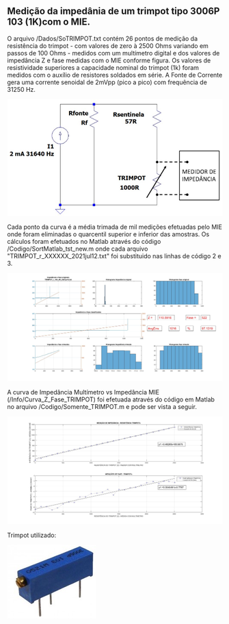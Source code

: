 ## Medição da impedânia de um trimpot tipo 3006P 103 (1K)com o MIE.

O arquivo /Dados/SoTRIMPOT.txt contém 26 pontos de medição da
resistência do trimpot - com valores de zero à 2500 Ohms variando em passos de 100 Ohms -
medidos com um multímetro digital e dos valores de impedância Z e fase medidas com o MIE conforme figura.
Os valores de resistividade superiores a capacidade nominal do trimpot (1k) foram medidos
com o auxílio de resistores soldados em série.
A Fonte de Corrente gera uma corrente senoidal de 2mVpp (pico a pico) com frequência de 31250 Hz. 

![Circuito eletrônico do teste](Circuito_eletronico.jpg)

Cada ponto da curva é a média trimada de mil medições efetuadas pelo MIE onde foram eliminadas
o quarcentil superior e inferior das amostras. Os cálculos foram efetuados no Matlab através do código 
/Codigo/SortMatlab_tst_new.m onde cada arquivo "TRIMPOT_r_XXXXXX_2021jul12.txt" foi substituido nas
linhas de código 2 e 3.

![Exemplo de medição de resistividade de 100 Ohms on trimpot](ExemploMedTrimpot.jpg)

A curva de Impedância Multímetro vs Impedância MIE (/Info/Curva_Z_Fase_TRIMPOT) foi efetuada através 
do código em Matlab no arquivo /Codigo/Somente_TRIMPOT.m e pode ser vista a seguir.

![Impedância Multímetro vs Impedância MIE](Curva_Z_Fase_TRIMPOT.jpg) 


Trimpot utilizado:


![TRIMPOT 3006P 103](trimpot3006P.jpg)


